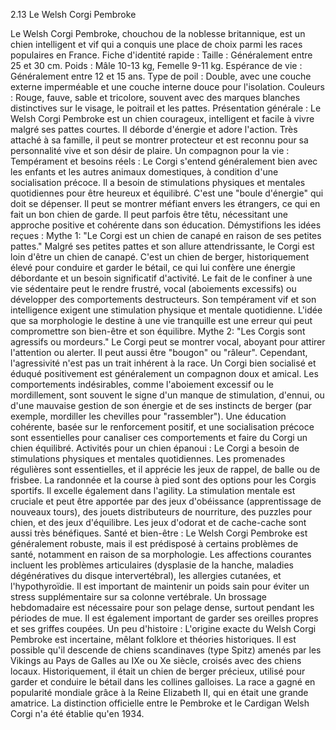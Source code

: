 2.13 Le Welsh Corgi Pembroke

Le Welsh Corgi Pembroke, chouchou de la noblesse britannique, est un chien intelligent et vif qui a conquis une place de choix parmi les races populaires en France.
Fiche d'identité rapide :
Taille : Généralement entre 25 et 30 cm.
Poids : Mâle 10-13 kg, Femelle 9-11 kg.
Espérance de vie : Généralement entre 12 et 15 ans.
Type de poil : Double, avec une couche externe imperméable et une couche interne douce pour l'isolation.
Couleurs : Rouge, fauve, sable et tricolore, souvent avec des marques blanches distinctives sur le visage, le poitrail et les pattes.
Présentation générale :
Le Welsh Corgi Pembroke est un chien courageux, intelligent et facile à vivre malgré ses pattes courtes. Il déborde d'énergie et adore l'action. Très attaché à sa famille, il peut se montrer protecteur et est reconnu pour sa personnalité vive et son désir de plaire.
Un compagnon pour la vie : Tempérament et besoins réels :
Le Corgi s'entend généralement bien avec les enfants et les autres animaux domestiques, à condition d'une socialisation précoce. Il a besoin de stimulations physiques et mentales quotidiennes pour être heureux et équilibré. C'est une "boule d'énergie" qui doit se dépenser. Il peut se montrer méfiant envers les étrangers, ce qui en fait un bon chien de garde. Il peut parfois être têtu, nécessitant une approche positive et cohérente dans son éducation.
Démystifions les idées reçues :
Mythe 1: "Le Corgi est un chien de canapé en raison de ses petites pattes."
Malgré ses petites pattes et son allure attendrissante, le Corgi est loin d'être un chien de canapé. C'est un chien de berger, historiquement élevé pour conduire et garder le bétail, ce qui lui confère une énergie débordante et un besoin significatif d'activité. Le fait de le confiner à une vie sédentaire peut le rendre frustré, vocal (aboiements excessifs) ou développer des comportements destructeurs. Son tempérament vif et son intelligence exigent une stimulation physique et mentale quotidienne. L'idée que sa morphologie le destine à une vie tranquille est une erreur qui peut compromettre son bien-être et son équilibre.
Mythe 2: "Les Corgis sont agressifs ou mordeurs."
Le Corgi peut se montrer vocal, aboyant pour attirer l'attention ou alerter. Il peut aussi être "bougon" ou "râleur". Cependant, l'agressivité n'est pas un trait inhérent à la race. Un Corgi bien socialisé et éduqué positivement est généralement un compagnon doux et amical. Les comportements indésirables, comme l'aboiement excessif ou le mordillement, sont souvent le signe d'un manque de stimulation, d'ennui, ou d'une mauvaise gestion de son énergie et de ses instincts de berger (par exemple, mordiller les chevilles pour "rassembler"). Une éducation cohérente, basée sur le renforcement positif, et une socialisation précoce sont essentielles pour canaliser ces comportements et faire du Corgi un chien équilibré.
Activités pour un chien épanoui :
Le Corgi a besoin de stimulations physiques et mentales quotidiennes. Les promenades régulières sont essentielles, et il apprécie les jeux de rappel, de balle ou de frisbee. La randonnée et la course à pied sont des options pour les Corgis sportifs. Il excelle également dans l'agility. La stimulation mentale est cruciale et peut être apportée par des jeux d'obéissance (apprentissage de nouveaux tours), des jouets distributeurs de nourriture, des puzzles pour chien, et des jeux d'équilibre. Les jeux d'odorat et de cache-cache sont aussi très bénéfiques.
Santé et bien-être :
Le Welsh Corgi Pembroke est généralement robuste, mais il est prédisposé à certains problèmes de santé, notamment en raison de sa morphologie. Les affections courantes incluent les problèmes articulaires (dysplasie de la hanche, maladies dégénératives du disque intervertébral), les allergies cutanées, et l'hypothyroïdie. Il est important de maintenir un poids sain pour éviter un stress supplémentaire sur sa colonne vertébrale. Un brossage hebdomadaire est nécessaire pour son pelage dense, surtout pendant les périodes de mue. Il est également important de garder ses oreilles propres et ses griffes coupées.
Un peu d'histoire :
L'origine exacte du Welsh Corgi Pembroke est incertaine, mêlant folklore et théories historiques. Il est possible qu'il descende de chiens scandinaves (type Spitz) amenés par les Vikings au Pays de Galles au IXe ou Xe siècle, croisés avec des chiens locaux. Historiquement, il était un chien de berger précieux, utilisé pour garder et conduire le bétail dans les collines galloises. La race a gagné en popularité mondiale grâce à la Reine Elizabeth II, qui en était une grande amatrice. La distinction officielle entre le Pembroke et le Cardigan Welsh Corgi n'a été établie qu'en 1934. 